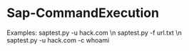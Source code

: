 # Sap-CommandExecution

Examples:
saptest.py -u hack.com \n
saptest.py -f url.txt \n  
saptest.py -u hack.com -c whoami
